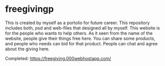 # freegivingp
This is created by myself as a portolio for future career. This repository includes both, psd and web-files that designed all by myself.
This website is for the people who wants to help others. As it seen from the name of the website, people give their things free here. You can share some products, and people who needs can bid for that product. People can chat and agree about the giving here. 


Completed:
https://freegiving.000webhostapp.com/
